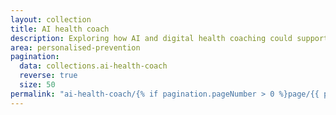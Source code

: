 ```yaml
---
layout: collection
title: AI health coach
description: Exploring how AI and digital health coaching could support healthy behaviour change
area: personalised-prevention
pagination:
  data: collections.ai-health-coach
  reverse: true
  size: 50
permalink: "ai-health-coach/{% if pagination.pageNumber > 0 %}page/{{ pagination.pageNumber + 1 }}{% endif %}/"
---
```

